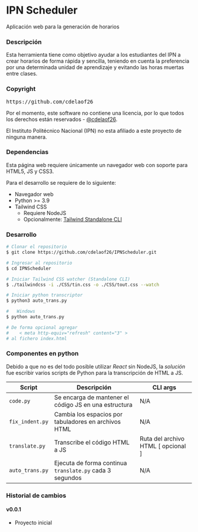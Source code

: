 # IPN Scheduler

Aplicación web para la generación de horarios

### Descripción
Esta herramienta tiene como objetivo ayudar a los 
estudiantes del IPN a crear horarios de forma rápida y 
sencilla, teniendo en cuenta la preferencia por una 
determinada unidad de aprendizaje y evitando las horas 
muertas entre clases.

### Copyright
<pre>
https://github.com/cdelaof26
</pre>

Por el momento, este software no contiene una licencia, por
lo que todos los derechos están reservados - [@cdelaof26](https://github.com/cdelaof26).

El Instituto Politécnico Nacional (IPN) no esta afiliado a 
este proyecto de ninguna manera.

### Dependencias
Esta página web requiere únicamente un navegador web con 
soporte para HTML5, JS y CSS3.

Para el desarrollo se requiere de lo siguiente:
- Navegador web
- Python >= 3.9
- Tailwind CSS
  - Requiere NodeJS
  - Opcionalmente: [Tailwind Standalone CLI](https://tailwindcss.com/blog/standalone-cli)

### Desarrollo
```bash
# Clonar el repositorio
$ git clone https://github.com/cdelaof26/IPNScheduler.git

# Ingresar al repositorio
$ cd IPNScheduler

# Iniciar Tailwind CSS watcher (Standalone CLI)
$ ./tailwindcss -i ./CSS/tin.css -o ./CSS/tout.css --watch

# Iniciar python transcriptor
$ python3 auto_trans.py

#   Windows
$ python auto_trans.py

# De forma opcional agregar
#    < meta http-equiv="refresh" content="3" >
# al fichero index.html
```


### Componentes en python
Debido a que no es del todo posible utilizar _React_ sin NodeJS, 
la _solución_ fue escribir varios scripts de Python para la 
transcripción de HTML a JS.

| Script          | Descripción                                              | CLI args                           | 
|-----------------|----------------------------------------------------------|------------------------------------|
| `code.py`       | Se encarga de mantener el código JS en una estructura    | N/A                                |
| `fix_indent.py` | Cambia los espacios por tabuladores en archivos HTML     | N/A                                |
| `translate.py`  | Transcribe el código HTML a JS                           | Ruta del archivo HTML [ opcional ] |
| `auto_trans.py` | Ejecuta de forma continua `translate.py` cada 3 segundos | N/A                                |


### Historial de cambios

#### v0.0.1
- Proyecto inicial
